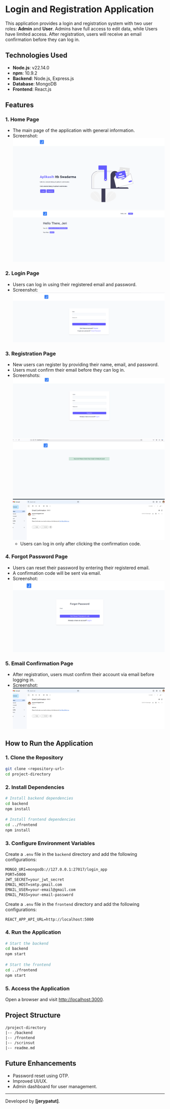 # Login and Registration Application

This application provides a login and registration system with two user roles: **Admin** and **User**. Admins have full access to edit data, while Users have limited access. After registration, users will receive an email confirmation before they can log in.

## Technologies Used

- **Node.js**: v22.14.0
- **npm**: 10.9.2
- **Backend**: Node.js, Express.js
- **Database**: MongoDB
- **Frontend**: React.js

## Features

### 1. Home Page

- The main page of the application with general information.
- Screenshot:
  ![Home Page](/scrinsut/beforelogin.png)
  ![After Login](/scrinsut/sudahverifikasih.png)

### 2. Login Page

- Users can log in using their registered email and password.
- Screenshot:
  ![Login Page](/scrinsut/loginkerja.png)

### 3. Registration Page

- New users can register by providing their name, email, and password.
- Users must confirm their email before they can log in.
- Screenshots:
  ![Registration Page](/scrinsut/registerconfimasion.png)
  ![Email Verification](/scrinsut/verifikasihemail.png)
  ![Verification Success](/scrinsut/verifikasih.png)
  - Users can log in only after clicking the confirmation code.

### 4. Forgot Password Page

- Users can reset their password by entering their registered email.
- A confirmation code will be sent via email.
- Screenshot:
  ![Forgot Password Page](/scrinsut/resetpassword.png)

### 5. Email Confirmation Page

- After registration, users must confirm their account via email before logging in.
- Screenshot:
  ![Email Confirmation Page](/scrinsut/verifikasih.png)

## How to Run the Application

### 1. Clone the Repository

```bash
git clone <repository-url>
cd project-directory
```

### 2. Install Dependencies

```bash
# Install backend dependencies
cd backend
npm install

# Install frontend dependencies
cd ../frontend
npm install
```

### 3. Configure Environment Variables

Create a `.env` file in the `backend` directory and add the following configurations:

```env
MONGO_URI=mongodb://127.0.0.1:27017/login_app
PORT=5000
JWT_SECRET=your_jwt_secret
EMAIL_HOST=smtp.gmail.com
EMAIL_USER=your-email@gmail.com
EMAIL_PASS=your-email-password
```

Create a `.env` file in the `frontend` directory and add the following configurations:

```env
REACT_APP_API_URL=http://localhost:5000
```

### 4. Run the Application

```bash
# Start the backend
cd backend
npm start

# Start the frontend
cd ../frontend
npm start
```

### 5. Access the Application

Open a browser and visit [http://localhost:3000](http://localhost:3000).

## Project Structure

```
/project-directory
|-- /backend
|-- /frontend
|-- /scrinsut
|-- readme.md
```

## Future Enhancements

- Password reset using OTP.
- Improved UI/UX.
- Admin dashboard for user management.

---

Developed by **[jerypatut]**.

